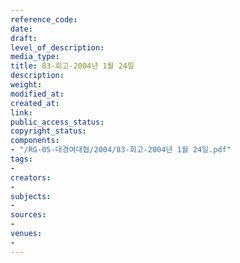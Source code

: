 ```yaml
---
reference_code: 
date: 
draft: 
level_of_description: 
media_type: 
title: 83-회고-2004년 1월 24일
description: 
weight: 
modified_at: 
created_at: 
link: 
public_access_status: 
copyright_status: 
components:
- "/RG-05-대경여대협/2004/83-회고-2004년 1월 24일.pdf"
tags:
- 
creators:
- 
subjects:
- 
sources:
- 
venues:
- 
---
```

